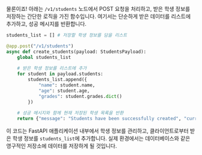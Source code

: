 물론이죠! 아래는 `/v1/students` 노드에서 POST 요청을 처리하고, 받은 학생 정보를 저장하는 간단한 로직을 가진 함수입니다. 여기서는 단순하게 받은 데이터를 리스트에 추가하고, 성공 메시지를 반환합니다.

```python
students_list = [] # 저장할 학생 정보를 담을 리스트

@app.post("/v1/students")
async def create_students(payload: StudentsPayload):
    global students_list
    
    # 받은 학생 정보를 리스트에 추가
    for student in payload.students:
        students_list.append({
            "name": student.name,
            "age": student.age,
            "grades": student.grades.dict()
        })
    
    # 성공 메시지와 함께 현재 저장된 학생 목록을 반환
    return {"message": "Students have been successfully created", "current_students": students_list}
```

이 코드는 FastAPI 애플리케이션 내부에서 학생 정보를 관리하고, 클라이언트로부터 받은 학생 정보를 `students_list`에 추가합니다. 실제 환경에서는 데이터베이스와 같은 영구적인 저장소에 데이터를 저장하게 될 것입니다.
